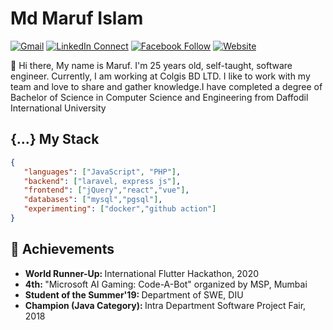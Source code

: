 # Md Maruf Islam

[![Gmail](https://img.shields.io/badge/%20-Send%20Mail-black?color=14171A&labelColor=ef5350&logo=gmail&logoColor=ffffff)](mailto:maruf4426@diu.edu.bd)
[![LinkedIn Connect](https://img.shields.io/badge/%20-Connect-black?color=14171A&labelColor=212121&logo=linkedin&logoColor=ffffff)](https://www.linkedin.com/in/islammaruf/)
[![Facebook Follow](https://img.shields.io/badge/%20-Connect-black?color=14171A&labelColor=1976d2&logo=facebook&logoColor=ffffff)](https://www.facebook.com/islammaruf7424/)
[![Website](https://img.shields.io/badge/%20-Website-black?color=14171A&labelColor=45B39D&logo=drone&logoColor=ffffff)](https://www.facebook.com/islammaruf7424/)

:wave: Hi there, My name is Maruf. I'm 25 years old, self-taught, software engineer. Currently, I am working at Colgis BD LTD. I like to work with my team and love to share and gather knowledge.I have completed a degree of Bachelor of Science in Computer Science and Engineering from Daffodil International University
## {...} My Stack

```json
{
   "languages": ["JavaScript", "PHP"],
   "backend": ["laravel, express js"],
   "frontend": ["jQuery","react","vue"],
   "databases": ["mysql","pgsql"],
   "experimenting": ["docker","github action"]
}
```
## :tada: Achievements

<ul>
  <li>
     <b>World Runner-Up: </b> International Flutter Hackathon, 2020
   </li> 
   <li>
     <b>4th: </b> "Microsoft AI Gaming: Code-A-Bot" organized by MSP, Mumbai
   </li>
   <li>
     <b>Student of the Summer'19: </b> Department of SWE, DIU
   </li>
   <li>
     <b>Champion (Java Category): </b> Intra Department Software Project Fair, 2018
   </li>
</ul>

